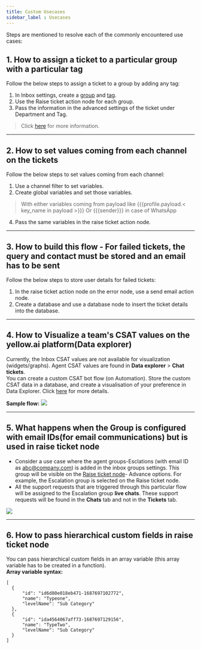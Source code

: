```yaml
---
title: Custom Usecases
sidebar_label : Usecases
---
```


Steps are mentioned to resolve each of the commonly encountered use cases:


  

## 1. How to assign a ticket to a particular group with a particular tag

Follow the below steps to assign a ticket to a group by adding any tag:

1. In Inbox settings, create a [group](https://docs.yellow.ai/docs/platform_concepts/inbox/inbox-settings/team/groups#1-add-a-new-agent-group) and [tag](https://docs.yellow.ai/docs/platform_concepts/inbox/inbox-settings/workflows/tags).
2. Use the Raise ticket action node for each group.
3. Pass the information in the advanced settings of the ticket under Department and Tag.

> Click [here](https://docs.yellow.ai/docs/platform_concepts/inbox/inbox-settings/team/groups#11--use-groups-in-the-raise-ticket-node) for more information. 

-----

## 2. How to set values coming from each channel on the tickets

   Follow the below steps to set values coming from each channel:
1. Use a channel filter to set variables.
2. Create global variables and set those variables.

> With either variables coming from payload like {{{profile.payload.< key_name in payload >}}} Or {{{sender}}} in case of WhatsApp

4. Pass the same variables in the raise ticket action node.

-------

## 3. How to build this flow - For failed tickets, the query and contact must be stored and an email has to be sent

  Follow the below steps to store user details for failed tickets:

1. In the raise ticket action node on the error node, use a send email action node.
2. Create a database and use a database node to insert the ticket details into the database.

--------

## 4. How to Visualize a team's CSAT values on the yellow.ai platform(Data explorer)

Currently, the Inbox CSAT values are not available for visualization (widgets/graphs). Agent CSAT values are found in **Data explorer** > **Chat tickets**.    
You can create a custom CSAT bot flow (on Automation). Store the custom CSAT data in a database, and create a visualisation of your preference in Data Explorer.
Click [here](https://docs.yellow.ai/docs/cookbooks/insights/botagentfedback) for more details.
 
**Sample flow:** 
![](https://i.imgur.com/VbWcUqQ.png)


-------

## 5. What happens when the Group is configured with email IDs(for email communications) but is used in raise ticket node 

- Consider a use case where the agent groups-Esclations (with email ID as abc@company.com) is added in the inbox groups settings. This group will be visible on the [Raise ticket node](https://docs.yellow.ai/docs/platform_concepts/studio/build/nodes/action-nodes#17-raise-ticket)- Advance options. For example, the Escalation group is selected on the Raise ticket node.  
- All the support requests that are triggered through this particular flow will be assigned to the Escalation group **live chats**. These support requests will be found in the **Chats** tab and not in the **Tickets** tab.  

![](https://i.imgur.com/Ba6S98Z.png)

---

## 6. How to pass hierarchical custom fields in raise ticket node

You can pass hierarchical custom fields in an array variable (this array variable has to be created in a function).              
**Array variable syntax:**       

```
[
  {
      "id": "id6d80e018eb471-1687697102772",
      "name": "Typeone",
      "levelName": "Sub Category"
  },
  {
      "id": "ida4564067aff73-1687697129156",
      "name": "TypeTwo",
      "levelName": "Sub Category"
  }
]
```